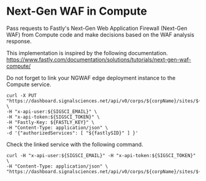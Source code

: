 # Next-Gen WAF in Compute

Pass requests to Fastly's Next-Gen Web Application Firewall (Next-Gen WAF) from Compute code and make decisions based on the WAF analysis response.

This implementation is inspired by the following documentation.
https://www.fastly.com/documentation/solutions/tutorials/next-gen-waf-compute/

Do not forget to link your NGWAF edge deployment instance to the Compute service.
```
curl -X PUT "https://dashboard.signalsciences.net/api/v0/corps/${corpName}/sites/${siteName}/edgeDeployment" \
-H "x-api-user:${SIGSCI_EMAIL}" \
-H "x-api-token:${SIGSCI_TOKEN}" \
-H "Fastly-Key: ${FASTLY_KEY}" \
-H "Content-Type: application/json" \
-d '{"authorizedServices": [ "${fastlySID}" ] }'
```

Check the linked service with the following command.
```
curl -H "x-api-user:${SIGSCI_EMAIL}" -H "x-api-token:${SIGSCI_TOKEN}" \
-H "Content-Type: application/json" \
"https://dashboard.signalsciences.net/api/v0/corps/${corpName}/sites/${siteName}/edgeDeployment"
```
